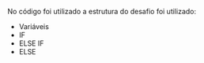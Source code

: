 No código foi utilizado a estrutura do desafio foi utilizado:
 - Variáveis
 - IF
 - ELSE IF
 - ELSE
